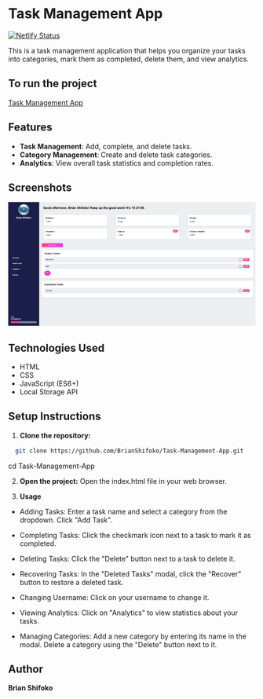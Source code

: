 # Task Management App

[![Netlify Status](https://api.netlify.com/api/v1/badges/66c50e6c-d642-47ec-961e-a620b882b69a/deploy-status)](https://app.netlify.com/sites/brian-shifoko-task-management-app/deploys)

This is a task management application that helps you organize your tasks into categories, mark them as completed, delete them, and view analytics.

## To run the project
[Task Management App](https://brian-shifoko-task-management-app.netlify.app/)

## Features

- **Task Management**: Add, complete, and delete tasks.
- **Category Management**: Create and delete task categories.
- **Analytics**: View overall task statistics and completion rates.

## Screenshots

![Task Management App Screenshot](image/Task%20Management%20Screenshot.png) 

## Technologies Used

- HTML
- CSS
- JavaScript (ES6+)
- Local Storage API

## Setup Instructions

1. **Clone the repository:**
 ```bash
   git clone https://github.com/BrianShifoko/Task-Management-App.git
```
cd Task-Management-App

2. **Open the project:**
Open the index.html file in your web browser.

3. **Usage**

- Adding Tasks:
Enter a task name and select a category from the dropdown.
Click "Add Task".

- Completing Tasks:
Click the checkmark icon next to a task to mark it as completed.

- Deleting Tasks:
Click the "Delete" button next to a task to delete it.

- Recovering Tasks:
In the "Deleted Tasks" modal, click the "Recover" button to restore a deleted task.

- Changing Username:
Click on your username to change it.

- Viewing Analytics:
Click on "Analytics" to view statistics about your tasks.

- Managing Categories:
Add a new category by entering its name in the modal.
Delete a category using the "Delete" button next to it.

## Author

**Brian Shifoko**

